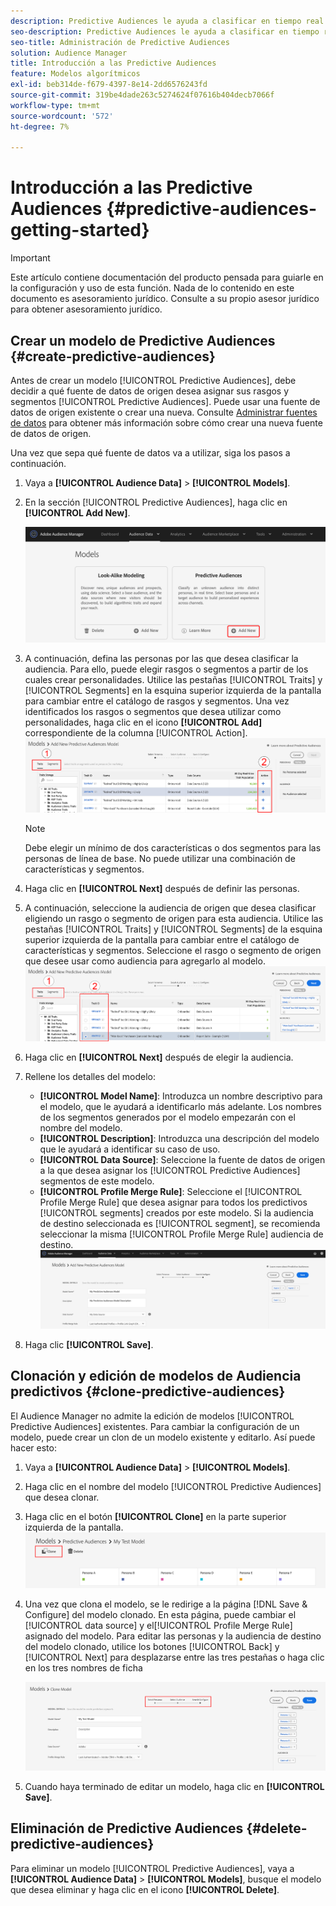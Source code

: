 ```yaml
---
description: Predictive Audiences le ayuda a clasificar en tiempo real audiencias desconocidas como personalidades diferenciadas, mediante el uso de la ciencia de datos.
seo-description: Predictive Audiences le ayuda a clasificar en tiempo real audiencias desconocidas como personalidades diferenciadas, mediante el uso de la ciencia de datos.
seo-title: Administración de Predictive Audiences
solution: Audience Manager
title: Introducción a las Predictive Audiences
feature: Modelos algorítmicos
exl-id: beb314de-f679-4397-8e14-2dd6576243fd
source-git-commit: 319be4dade263c5274624f07616b404decb7066f
workflow-type: tm+mt
source-wordcount: '572'
ht-degree: 7%

---
```


# Introducción a las Predictive Audiences {#predictive-audiences-getting-started}

>[!IMPORTANT]
>Este artículo contiene documentación del producto pensada para guiarle en la configuración y uso de esta función. Nada de lo contenido en este documento es asesoramiento jurídico. Consulte a su propio asesor jurídico para obtener asesoramiento jurídico.

## Crear un modelo de Predictive Audiences {#create-predictive-audiences}

Antes de crear un modelo [!UICONTROL Predictive Audiences], debe decidir a qué fuente de datos de origen desea asignar sus rasgos y segmentos [!UICONTROL Predictive Audiences]. Puede usar una fuente de datos de origen existente o crear una nueva. Consulte [Administrar fuentes de datos](https://experienceleague.adobe.com/docs/audience-manager/user-guide/features/data-sources/manage-datasources.html) para obtener más información sobre cómo crear una nueva fuente de datos de origen.

Una vez que sepa qué fuente de datos va a utilizar, siga los pasos a continuación.

1. Vaya a **[!UICONTROL Audience Data]** > **[!UICONTROL Models]**.
1. En la sección [!UICONTROL Predictive Audiences], haga clic en **[!UICONTROL Add New]**.

   ![smart-persona-add](assets/predictive-audiences-add.png)

1. A continuación, defina las personas por las que desea clasificar la audiencia. Para ello, puede elegir rasgos o segmentos a partir de los cuales crear personalidades. Utilice las pestañas [!UICONTROL Traits] y [!UICONTROL Segments] en la esquina superior izquierda de la pantalla para cambiar entre el catálogo de rasgos y segmentos. Una vez identificados los rasgos o segmentos que desea utilizar como personalidades, haga clic en el icono **[!UICONTROL Add]** correspondiente de la columna [!UICONTROL Action].
   ![smart-persona-select-persons](assets/predictive-audiences-persona.png)
   >[!NOTE]
   >Debe elegir un mínimo de dos características o dos segmentos para las personas de línea de base. No puede utilizar una combinación de características y segmentos.
1. Haga clic en **[!UICONTROL Next]** después de definir las personas.
1. A continuación, seleccione la audiencia de origen que desea clasificar eligiendo un rasgo o segmento de origen para esta audiencia. Utilice las pestañas [!UICONTROL Traits] y [!UICONTROL Segments] de la esquina superior izquierda de la pantalla para cambiar entre el catálogo de características y segmentos. Seleccione el rasgo o segmento de origen que desee usar como audiencia para agregarlo al modelo.
   ![smart-persona-select-audience](assets/predictive-audiences-audience.png)
1. Haga clic en **[!UICONTROL Next]** después de elegir la audiencia.
1. Rellene los detalles del modelo:
   * **[!UICONTROL Model Name]**: Introduzca un nombre descriptivo para el modelo, que le ayudará a identificarlo más adelante. Los nombres de los segmentos generados por el modelo empezarán con el nombre del modelo.
   * **[!UICONTROL Description]**: Introduzca una descripción del modelo que le ayudará a identificar su caso de uso.
   * **[!UICONTROL Data Source]**: Seleccione la fuente de datos de origen a la que desea asignar los  [!UICONTROL Predictive Audiences] segmentos de este modelo.
   * **[!UICONTROL Profile Merge Rule]**: Seleccione el  [!UICONTROL Profile Merge Rule] que desea asignar para todos los predictivos  [!UICONTROL segments] creados por este modelo. Si la audiencia de destino seleccionada es [!UICONTROL segment], se recomienda seleccionar la misma [!UICONTROL Profile Merge Rule] audiencia de destino.
      ![predictive-audiences-save](assets/predictive-audiences-save.png)
1. Haga clic **[!UICONTROL Save]**.

## Clonación y edición de modelos de Audiencia predictivos {#clone-predictive-audiences}

El Audience Manager no admite la edición de modelos [!UICONTROL Predictive Audiences] existentes. Para cambiar la configuración de un modelo, puede crear un clon de un modelo existente y editarlo. Así puede hacer esto:

1. Vaya a **[!UICONTROL Audience Data]** > **[!UICONTROL Models]**.
2. Haga clic en el nombre del modelo [!UICONTROL Predictive Audiences] que desea clonar.
3. Haga clic en el botón **[!UICONTROL Clone]** en la parte superior izquierda de la pantalla.
   ![predictive-audiences-clone](assets/predictive-audiences-clone.png)
4. Una vez que clona el modelo, se le redirige a la página [!DNL Save & Configure] del modelo clonado. En esta página, puede cambiar el [!UICONTROL data source] y el[!UICONTROL Profile Merge Rule] asignado del modelo. Para editar las personas y la audiencia de destino del modelo clonado, utilice los botones [!UICONTROL Back] y [!UICONTROL Next] para desplazarse entre las tres pestañas o haga clic en los tres nombres de ficha

   ![predictive-audiences-clone-navegar](assets/predictive-audiences-clone-navigate.png)

5. Cuando haya terminado de editar un modelo, haga clic en **[!UICONTROL Save]**.

## Eliminación de Predictive Audiences {#delete-predictive-audiences}

Para eliminar un modelo [!UICONTROL Predictive Audiences], vaya a **[!UICONTROL Audience Data]** > **[!UICONTROL Models]**, busque el modelo que desea eliminar y haga clic en el icono **[!UICONTROL Delete]**.
